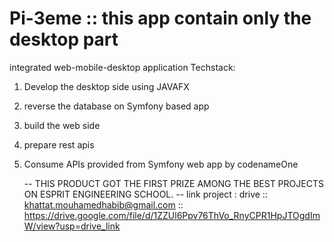 # Pi-3eme :: this app contain only the desktop part
integrated web-mobile-desktop application 
Techstack:

1. Develop the desktop side using JAVAFX
2. reverse the database on Symfony based app
3. build the web side
4. prepare rest apis
5. Consume APIs provided from Symfony web app by codenameOne

   -- THIS PRODUCT GOT THE FIRST PRIZE AMONG THE BEST PROJECTS ON ESPRIT ENGINEERING SCHOOL.
   -- link project : drive :: khattat.mouhamedhabib@gmail.com :: https://drive.google.com/file/d/1ZZUl6Ppv76ThVo_RnyCPR1HpJTOgdImW/view?usp=drive_link
